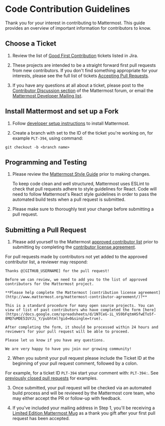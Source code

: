 # Code Contribution Guidelines

Thank you for your interest in contributing to Mattermost. This guide provides an overview of important information for contributors to know. 

## Choose a Ticket

1. Review the list of [Good First Contribution](https://mattermost.atlassian.net/issues/?filter=10206) tickets listed in Jira. 

2. These projects are intended to be a straight forward first pull requests from new contributors. 
If you don't find something appropriate for your interests, please see the full list of tickets [Accepting Pull Requests](https://mattermost.atlassian.net/issues/?filter=10101). 

3. If you have any questions at all about a ticket, please post to the [Contributor Discussion section](http://forum.mattermost.org/) of the Mattermost forum, or email the [Mattermost Developer Mailing list](https://groups.google.com/a/mattermost.com/forum/#!forum/developer/join). 

## Install Mattermost and set up a Fork

1. Follow [developer setup instructions](https://github.com/mattermost/platform/blob/master/doc/install/dev-setup.md) to install Mattermost. 

2. Create a branch with <branch name> set to the ID of the ticket you're working on, for example ```PLT-394```, using command: 

```
git checkout -b <branch name>
```

## Programming and Testing 

1. Please review the [Mattermost Style Guide](style-guide.md) prior to making changes.

   To keep code clean and well structured, Mattermost uses ESLint to check that pull requests adhere to style guidelines for React. Code will need to follow Mattermost's React style guidelines in order to pass the automated build tests when a pull request is submitted.
   
2. Please make sure to thoroughly test your change before submitting a pull request. 

## Submitting a Pull Request 

1. Please add yourself to the Mattermost [approved contributor list](https://docs.google.com/spreadsheets/d/1NTCeG-iL_VS9bFqtmHSfwETo5f-8MQ7oMDE5IUYJi_Y/pubhtml?gid=0&single=true) prior to submitting by completing the [contributor license agreement](http://www.mattermost.org/mattermost-contributor-agreement/). 

  For pull requests made by contributors not yet added to the approved contributor list, a reviewer may respond: 
  
  ```
Thanks @[GITHUB_USERNAME] for the pull request! 

Before we can review, we need to add you to the list of approved contributors for the Mattermost project.

**Please help complete the Mattermost [contribution license agreement](http://www.mattermost.org/mattermost-contributor-agreement/)?**

This is a standard procedure for many open source projects. You can view of list of past contributors who have completed the form [here](https://docs.google.com/spreadsheets/d/1NTCeG-iL_VS9bFqtmHSfwETo5f-8MQ7oMDE5IUYJi_Y/pubhtml?gid=0&single=true). 

After completing the form, it should be processed within 24 hours and reviewers for your pull request will be able to proceed. 

Please let us know if you have any questions. 

We are very happy to have you join our growing community!
``` 


2. When you submit your pull request please include the Ticket ID at the beginning of your pull request comment, followed by a colon. 

  For example, for a ticket ID `PLT-394` start your comment with:  `PLT-394:`. See [previously closed pull requests](https://github.com/mattermost/platform/pulls?q=is%3Apr+is%3Aclosed) for examples. 

3. Once submitted, your pull request will be checked via an automated build process and will be reviewed by the Mattermost core team, who may either accept the PR or follow-up with feedback.

4. If you've included your mailing address in Step 1, you'll be receiving a [Limited Edition Mattermost Mug](http://forum.mattermost.org/t/limited-edition-mattermost-mugs/143) as a thank you gift after your first pull request has been accepted. 




